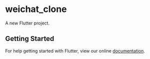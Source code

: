 # weichat_clone

A new Flutter project.

## Getting Started

For help getting started with Flutter, view our online
[documentation](https://flutter.io/).
